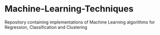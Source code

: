 # Machine-Learning-Techniques
Repository containing implementations of Machine Learning algorithms for Regression, Classification and Clustering
